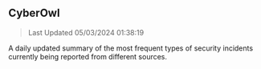 ## CyberOwl 
> Last Updated 05/03/2024 01:38:19 


A daily updated summary of the most frequent types of security incidents currently being reported from different sources.

